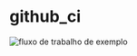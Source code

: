 # github_ci

![fluxo de trabalho de exemplo](https://github.com/github/docs/actions/workflows/main.yml/badge.svg)
